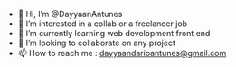- 👋 Hi, I’m @DayyaanAntunes
- 👀 I’m interested in a collab or a freelancer job
- 🌱 I’m currently learning web development front end
- 💞️ I’m looking to collaborate on any project
- 📫 How to reach me : dayyaandarioantunes@gmail.com

<!---
DayyaanAntunes/DayyaanAntunes is a ✨ special ✨ repository because its `README.md` (this file) appears on your GitHub profile.
You can click the Preview link to take a look at your changes.
--->
